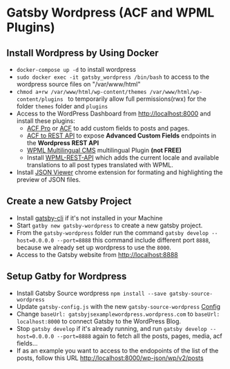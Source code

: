 # Gatsby Wordpress (ACF and WPML Plugins)

## Install Wordpress by Using Docker

- `docker-compose up -d` to install wordpress
- `sudo docker exec -it gatsby_wordpress /bin/bash` to access to the wordpress source files on "/var/www/html"
- `chmod a+rw /var/www/html/wp-content/themes /var/www/html/wp-content/plugins ` to temporarily allow full permissions(rwx) for the folder `themes` folder and `plugins`
- Access to the WordPress Dashboard from [http://localhost:8000](http://localhost:8000) and install these plugins:
  - [ACF Pro](https://www.advancedcustomfields.com/pro/) or [ACF](https://wordpress.org/plugins/advanced-custom-fields/) to add custom fields to posts and pages.
  - [ACF to REST API](https://github.com/airesvsg/acf-to-rest-api) to expose **Advanced Custom Fields** endpoints in the **Wordpress REST API**
  - [WPML Multilingual CMS](https://wpml.org/) multilingual Plugin **(not FREE)**
  - Install [WPML-REST-API](https://github.com/shawnhooper/wpml-rest-api) which adds the current locale and available translations to all post types translated with WPML.
- Install [JSON Viewer](https://chrome.google.com/webstore/detail/json-viewer/gbmdgpbipfallnflgajpaliibnhdgobh) chrome extension for formating and highlighting the preview of JSON files.

## Create a new Gatsby Project
- Install [gatsby-cli](https://www.gatsbyjs.org/docs/gatsby-cli/) if it's not installed in your Machine 
- Start `gatby new gatsby-wordpress` to create a new gatsby project.
- From the `gatsby-wordpress` folder run the command `gatsby develop --host=0.0.0.0 --port=8888` this command include different port `8888`, because we already set up wordpress to use the `8000`.
- Access to the Gatsby website from [http://localhost:8888](http://localhost:8888)

## Setup Gatby for Wordpress

- Install Gatsby Source wordpress `npm install --save gatsby-source-wordpress`
- Update `gatsby-config.js` with the new `gatsby-source-wordpress` [Config](https://gist.github.com/freemh/09df4426b7e6c74172921f786b39ffa9)
- Change `baseUrl: gatsbyjsexamplewordpress.wordpress.com` to `baseUrl: localhost:8000` to connect Gatsby to the WordPress Blog.
- Stop `gatsby develop` if it's already running, and run `gatsby develop --host=0.0.0.0 --port=8888` again to fetch all the posts, pages, media, acf fields...
- If as an example you want to access to the endopoints of the list of the posts, follow this URL [http://localhost:8000/wp-json/wp/v2/posts](http://localhost:8000/wp-json/wp/v2/posts)